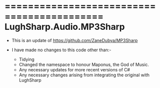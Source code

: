 ﻿===========================================
LughSharp.Audio.MP3Sharp
===========================================

- This is an update of https://github.com/ZaneDubya/MP3Sharp

- I have made no changes to this code other than:-

    - Tidying 
    - Changed the namespace to honour Maponus, the God of Music.
    - Any necessary updates for more recent versions of C#
    - Any necessary changes arising from integrating the original with LughSharp

